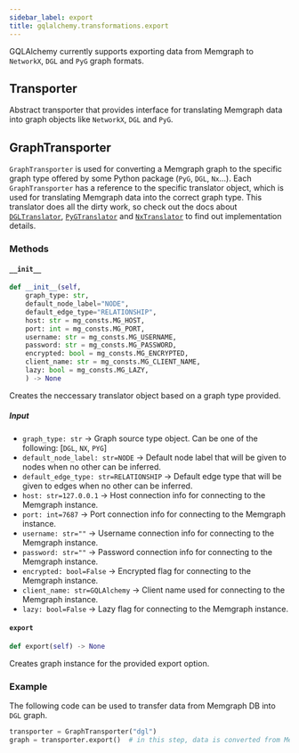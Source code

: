 ```yaml
---
sidebar_label: export
title: gqlalchemy.transformations.export
---
```


GQLAlchemy currently supports exporting data from Memgraph to `NetworkX`, `DGL` and `PyG` graph formats.  

## Transporter

Abstract transporter that provides interface for translating Memgraph data into graph objects like `NetworkX`, `DGL` and `PyG`.

## GraphTransporter

`GraphTransporter` is used for converting a Memgraph graph to the specific graph type offered by some Python package (`PyG`, `DGL`, `Nx`...). Each `GraphTransporter` has a reference to the specific translator object, which is used for translating Memgraph data into the correct graph type. This translator does all the dirty work, so check out the docs about [`DGLTranslator`](./translators/dgl_translator.md), [`PyGTranslator`](./translators/pyg_translator.md) and [`NxTranslator`](./translators/nx_translator.md) to find out implementation details.

### Methods

#### `__init__`

```python
def __init__(self, 
    graph_type: str, 
    default_node_label="NODE",
    default_edge_type="RELATIONSHIP",
    host: str = mg_consts.MG_HOST,
    port: int = mg_consts.MG_PORT,
    username: str = mg_consts.MG_USERNAME,
    password: str = mg_consts.MG_PASSWORD,
    encrypted: bool = mg_consts.MG_ENCRYPTED,
    client_name: str = mg_consts.MG_CLIENT_NAME,
    lazy: bool = mg_consts.MG_LAZY,
    ) -> None
```

Creates the neccessary translator object based on a graph type provided.

##### Input
- `graph_type: str` -> Graph source type object. Can be one of the following: [`DGL`, `NX`, `PYG`]
- `default_node_label: str=NODE` -> Default node label that will be given to nodes when no other can be inferred.
- `default_edge_type: str=RELATIONSHIP` -> Default edge type that will be given to edges when no other can be inferred.
- `host: str=127.0.0.1` -> Host connection info for connecting to the Memgraph instance.
- `port: int=7687` -> Port connection info for connecting to the Memgraph instance.
- `username: str=""` -> Username connection info for connecting to the Memgraph instance.
- `password: str=""` -> Password connection info for connecting to the Memgraph instance.
- `encrypted: bool=False` -> Encrypted flag for connecting to the Memgraph instance.
- `client_name: str=GQLAlchemy` -> Client name used for connecting to the Memgraph instance.
- `lazy: bool=False` -> Lazy flag for connecting to the Memgraph instance.


#### `export`

```python
def export(self) -> None
```

Creates graph instance for the provided export option.

### Example

The following code can be used to transfer data from Memgraph DB into `DGL` graph.

```python
transporter = GraphTransporter("dgl")
graph = transporter.export()  # in this step, data is converted from Memgraph to graph
```